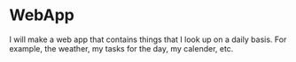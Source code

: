 # WebApp
I will make a web app that contains things that I look up on a daily basis. For example, the weather, my tasks for the day, my calender, etc.
